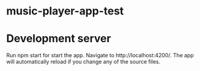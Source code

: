 # music-player-app-test

# Development server
Run npm start for start the app.
Navigate to http://localhost:4200/. The app will automatically reload if you change any of the source files.
